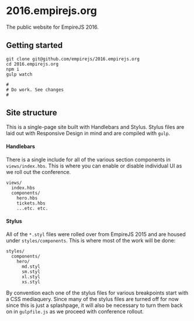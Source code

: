 # 2016.empirejs.org

The public website for EmpireJS 2016.

## Getting started

```
git clone git@github.com/empirejs/2016.empirejs.org
cd 2016.empirejs.org
npm i
gulp watch

#
# Do work. See changes
#
```

## Site structure

This is a single-page site built with Handlebars and Stylus. Stylus files are laid out with Responsive Design in mind and are compiled with `gulp`.

#### Handlebars

There is a single include for all of the various section components in `views/index.hbs`. This is where you can enable or disable individual UI as we roll out the conference.

```
views/
  index.hbs
  components/
    hero.hbs
    tickets.hbs
    ...etc. etc.
```

#### Stylus

All of the `*.styl` files were rolled over from EmpireJS 2015 and are housed under `styles/components`. This is where most of the work will be done:

```
styles/
  components/
    hero/
      md.styl
      sm.styl
      xl.styl
      xs.styl
```

By convention each one of the stylus files for various breakpoints start with a CSS mediaquery. Since many of the stylus files are turned off for now since this is just a splashpage, it will also be necessary to turn them back on in `gulpfile.js` as we proceed with conference rollout.

